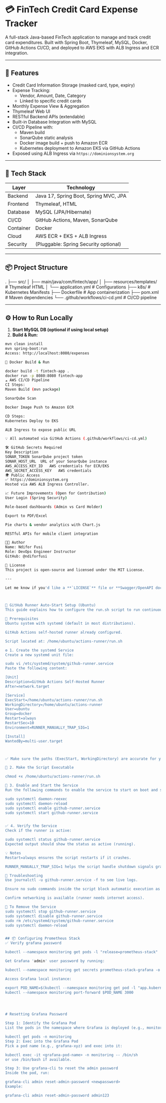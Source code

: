 # 💳 FinTech Credit Card Expense Tracker

A full-stack Java-based FinTech application to manage and track credit card expenditures. Built with Spring Boot, Thymeleaf, MySQL, Docker, GitHub Actions CI/CD, and deployed to AWS EKS with ALB Ingress and ECR integration.

---

## 🌟 Features

- Credit Card Information Storage (masked card, type, expiry)
- Expense Tracking:
  - Vendor, Amount, Date, Category
  - Linked to specific credit cards
- Monthly Expense View & Aggregation
- Thymeleaf Web UI
- RESTful Backend APIs (extendable)
- Built-in Database Integration with MySQL
- CI/CD Pipeline with:
  - Maven build
  - SonarQube static analysis
  - Docker image build + push to Amazon ECR
  - Kubernetes deployment to Amazon EKS via GitHub Actions
- Exposed using ALB Ingress via `https://dominionsystem.org`

---

## 🚀 Tech Stack

| Layer      | Technology                             |
|------------|-----------------------------------------|
| Backend    | Java 17, Spring Boot, Spring MVC, JPA   |
| Frontend   | Thymeleaf, HTML                         |
| Database   | MySQL (JPA/Hibernate)                   |
| CI/CD      | GitHub Actions, Maven, SonarQube        |
| Container  | Docker                                  |
| Cloud      | AWS ECR + EKS + ALB Ingress             |
| Security   | (Pluggable: Spring Security optional)   |

---

## 📦 Project Structure

. ├── src/ │ ├── main/java/com/fintech/app/ │ ├── resources/templates/ # Thymeleaf HTML │ └── application.yml # Configurations ├── k8s/ # Kubernetes Manifests ├── Dockerfile # App containerization ├── pom.xml # Maven dependencies └── .github/workflows/ci-cd.yml # CI/CD pipeline

---

## ⚙️ How to Run Locally

1. **Start MySQL DB (optional if using local setup)**
2. **Build & Run:**
```bash
mvn clean install
mvn spring-boot:run
Access: http://localhost:8080/expenses

🐳 Docker Build & Run

docker build -t fintech-app .
docker run -p 8080:8080 fintech-app
☁️ AWS CI/CD Pipeline
CI Steps:
Maven Build (mvn package)

SonarQube Scan

Docker Image Push to Amazon ECR

CD Steps:
Kubernetes Deploy to EKS

ALB Ingress to expose public URL

💡 All automated via GitHub Actions (.github/workflows/ci-cd.yml)

🛠 GitHub Secrets Required
Key	Description
SONAR_TOKEN	SonarQube project token
SONAR_HOST_URL	URL of your SonarQube instance
AWS_ACCESS_KEY_ID	AWS credentials for ECR/EKS
AWS_SECRET_ACCESS_KEY	AWS credentials
🌍 Public Access
✅ https://dominionsystem.org
Hosted via AWS ALB Ingress Controller.

📈 Future Improvements (Open for Contribution)
User Login (Spring Security)

Role-based dashboards (Admin vs Card Holder)

Export to PDF/Excel

Pie charts & vendor analytics with Chart.js

RESTful APIs for mobile client integration

👨‍💻 Author
Name: Ndifor Fusi
Role: DevOps Engineer Instructor
GitHub: @ndiforfusi

📄 License
This project is open-source and licensed under the MIT License.

---

Let me know if you'd like a **`LICENSE`** file or **Swagger/OpenAPI docs** section added next! 📜🔥



🏃 GitHub Runner Auto-Start Setup (Ubuntu)
This guide explains how to configure the run.sh script to run continuously and automatically after reboot using systemd.

📁 Prerequisites
Ubuntu system with systemd (default in most distributions).

GitHub Actions self-hosted runner already configured.

Script located at: /home/ubuntu/actions-runner/run.sh

⚙️ 1. Create the systemd Service
Create a new systemd unit file:

sudo vi /etc/systemd/system/github-runner.service
Paste the following content:

[Unit]
Description=GitHub Actions Self-Hosted Runner
After=network.target

[Service]
ExecStart=/home/ubuntu/actions-runner/run.sh
WorkingDirectory=/home/ubuntu/actions-runner
User=ubuntu
Group=docker
Restart=always
RestartSec=10
Environment=RUNNER_MANUALLY_TRAP_SIG=1

[Install]
WantedBy=multi-user.target



✅ Make sure the paths (ExecStart, WorkingDirectory) are accurate for your environment.

🔐 2. Make the Script Executable

chmod +x /home/ubuntu/actions-runner/run.sh

🔄 3. Enable and Start the Service
Run the following commands to enable the service to start on boot and start it now:

sudo systemctl daemon-reexec
sudo systemctl daemon-reload
sudo systemctl enable github-runner.service
sudo systemctl start github-runner.service


✅ 4. Verify the Service
Check if the runner is active:

sudo systemctl status github-runner.service
Expected output should show the status as active (running).

💡 Notes
Restart=always ensures the script restarts if it crashes.

RUNNER_MANUALLY_TRAP_SIG=1 helps the script handle shutdown signals gracefully.

📌 Troubleshooting
Use journalctl -u github-runner.service -f to see live logs.

Ensure no sudo commands inside the script block automatic execution as ubuntu user.

Confirm networking is available (runner needs internet access).

🧹 To Remove the Service
sudo systemctl stop github-runner.service
sudo systemctl disable github-runner.service
sudo rm /etc/systemd/system/github-runner.service
sudo systemctl daemon-reload


## 📦 Configuring Prometheus Stack
✅ Verify grafana password

kubectl --namespace monitoring get pods -l "release=prometheus-stack"

Get Grafana 'admin' user password by running:

kubectl --namespace monitoring get secrets prometheus-stack-grafana -o jsonpath="{.data.admin-password}" | base64 -d ; echo

Access Grafana local instance:

export POD_NAME=$(kubectl --namespace monitoring get pod -l "app.kubernetes.io/name=grafana,app.kubernetes.io/instance=prometheus-stack" -oname)
kubectl --namespace monitoring port-forward $POD_NAME 3000 




# Resetting Grafana Password

Step 1: Identify the Grafana Pod
List the pods in the namespace where Grafana is deployed (e.g., monitoring):

kubectl get pods -n monitoring
Step 2: Exec into the Grafana Pod
Pick a pod name (e.g., grafana-xyz) and exec into it:

kubectl exec -it <grafana-pod-name> -n monitoring -- /bin/sh
or use /bin/bash if available.

Step 3: Use grafana-cli to reset the admin password
Inside the pod, run:

grafana-cli admin reset-admin-password <newpassword>
Example:

grafana-cli admin reset-admin-password admin123


















